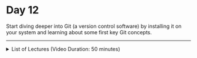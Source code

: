 # Day 12
Start diving deeper into Git (a version control software) by installing it on your system and learning about some first key Git concepts.

---

<details>
    <summary>List of Lectures (Video Duration: 50 minutes)</summary>
    <ul>
        <li>Optional: Windows Command Prompt (cmd) Crash Course</li>
        <li>Git: MacOS Installation</li>
        <li>Git: Windows Installation</li>
        <li>Understanding the Git Basics</li>
        <li>Initializing the Repository & Creating our First Commit</li>
    </ul>
</details>